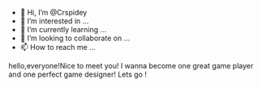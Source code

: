 - 👋 Hi, I’m @Crspidey
- 👀 I’m interested in ...
- 🌱 I’m currently learning ...
- 💞️ I’m looking to collaborate on ...
- 📫 How to reach me ...

<!---
Crspidey/Crspidey is a ✨ special ✨ repository because its `README.md` (this file) appears on your GitHub profile.
You can click the Preview link to take a look at your changes.
--->


hello,everyone!Nice to meet you!
I wanna become one great game player and one perfect game designer!
Lets go !
